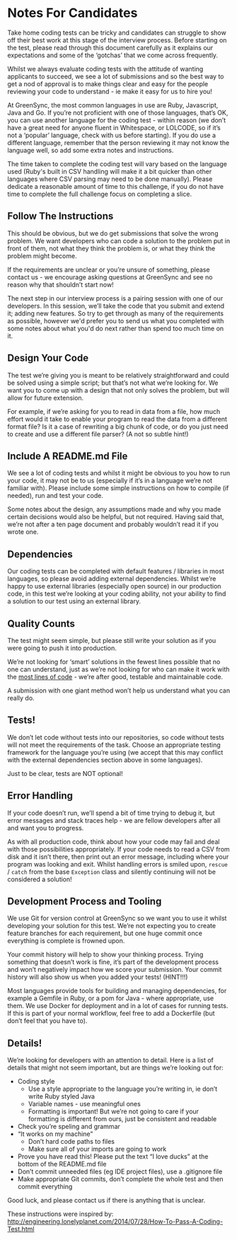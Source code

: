 # Notes For Candidates

Take home coding tests can be tricky and candidates can struggle to show off their best work at this stage of the interview process. Before starting on the test, please read through this document carefully as it explains our expectations and some of the ‘gotchas’ that we come across frequently.

Whilst we always evaluate coding tests with the attitude of wanting applicants to succeed, we see a lot of submissions and so the best way to get a nod of approval is to make things clear and easy for the people reviewing your code to understand - ie make it easy for us to hire you!

At GreenSync, the most common languages in use are Ruby, Javascript, Java and Go. If you’re not proficient with one of those languages, that’s OK, you can use another language for the coding test - within reason (we don’t have a great need for anyone fluent in Whitespace, or LOLCODE, so if it’s not a ‘popular’ language, check with us before starting). If you do use a different language, remember that the person reviewing it may not know the language well, so add some extra notes and instructions.

The time taken to complete the coding test will vary based on the language used (Ruby's built in CSV handling will make it a bit quicker than other languages where CSV parsing may need to be done manually). Please dedicate a reasonable amount of time to this challenge, if you do not have time to complete the full challenge focus on completing a slice.

## Follow The Instructions

This should be obvious, but we do get submissions that solve the wrong problem. We want developers who can code a solution to the problem put in front of them, not what they think the problem is, or what they think the problem might become.  

If the requirements are unclear or you’re unsure of something, please contact us - we encourage asking questions at GreenSync and see no reason why that shouldn’t start now!

The next step in our interview process is a pairing session with one of our developers. In this session, we’ll take the code that you submit and extend it; adding new features. So try to get through as many of the requirements as possible, however we'd prefer you to send us what you completed with some notes about what you'd do next rather than spend too much time on it.

## Design Your Code

The test we’re giving you is meant to be relatively straightforward and could be solved using a simple script; but that’s not what we’re looking for. We want you to come up with a design that not only solves the problem, but will allow for future extension.

For example, if we’re asking for you to read in data from a file, how much effort would it take to enable your program to read the data from a different format file? Is it a case of rewriting a big chunk of code, or do you just need to create and use a different file parser? (A not so subtle hint!)

## Include A README.md File

We see a lot of coding tests and whilst it might be obvious to you how to run your code, it may not be to us (especially if it’s in a language we’re not familiar with). Please include some simple instructions on how to compile (if needed), run and test your code.

Some notes about the design, any assumptions made and why you made certain decisions would also be helpful, but not required. Having said that, we’re not after a ten page document and probably wouldn’t read it if you wrote one.

## Dependencies

Our coding tests can be completed with default features / libraries in most languages, so please avoid adding external dependencies. Whilst we’re happy to use external libraries (especially open source) in our production code, in this test we’re looking at your coding ability, not your ability to find a solution to our test using an external library.

## Quality Counts

The test might seem simple, but please still write your solution as if you were going to push it into production.

We’re not looking for ‘smart’ solutions in the fewest lines possible that no one can understand, just as we’re not looking for who can make it work with the [most lines of code](https://github.com/EnterpriseQualityCoding/FizzBuzzEnterpriseEdition) - we’re after good, testable and maintainable code.

A submission with one giant method won’t help us understand what you can really do.

## Tests!

We don’t let code without tests into our repositories, so code without tests will not meet the requirements of the task. Choose an appropriate testing framework for the language you’re using (we accept that this may conflict with the external dependencies section above in some languages).

Just to be clear, tests are NOT optional!

## Error Handling

If your code doesn’t run, we’ll spend a bit of time trying to debug it, but error messages and stack traces help - we are fellow developers after all and want you to progress.

As with all production code, think about how your code may fail and deal with those possibilities appropriately. If your code needs to read a CSV from disk and it isn’t there, then print out an error message, including where your program was looking and exit. Whilst handling errors is smiled upon, `rescue` / `catch` from the base `Exception` class and silently continuing will not be considered a solution!

## Development Process and Tooling

We use Git for version control at GreenSync so we want you to use it whilst developing your solution for this test. We’re not expecting you to create feature branches for each requirement, but one huge commit once everything is complete is frowned upon.

Your commit history will help to show your thinking process. Trying something that doesn’t work is fine, it’s part of the development process and won’t negatively impact how we score your submission. Your commit history will also show us when you added your tests! (HINT!!!)

Most languages provide tools for building and managing dependencies, for example a Gemfile in Ruby, or a pom for Java - where appropriate, use them. We use Docker for deployment and in a lot of cases for running tests. If this is part of your normal workflow, feel free to add a Dockerfile (but don’t feel that you have to).

## Details!

We’re looking for developers with an attention to detail. Here is a list of details that might not seem important, but are things we’re looking out for:

* Coding style
  * Use a style appropriate to the language you’re writing in, ie don’t write Ruby styled Java
  * Variable names - use meaningful ones
  * Formatting is important! But we’re not going to care if your formatting is different from ours, just be consistent and readable
* Check you’re speling and grammar
* “It works on my machine”
  * Don’t hard code paths to files
  * Make sure all of your imports are going to work
* Prove you have read this! Please put the text “I love ducks” at the bottom of the README.md file
* Don’t commit unneeded files (eg IDE project files), use a .gitignore file
* Make appropriate Git commits, don’t complete the whole test and then commit everything

Good luck, and please contact us if there is anything that is unclear.







These instructions were inspired by: http://engineering.lonelyplanet.com/2014/07/28/How-To-Pass-A-Coding-Test.html
